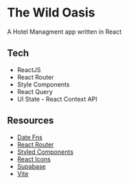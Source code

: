 # The Wild Oasis

A Hotel Managment app written in React

## Tech

- ReactJS
- React Router
- Style Components
- React Query
- UI State - React Context API

## Resources

- [Date Fns](https://date-fns.org/)
- [React Router](https://reactrouter.com/en/main)
- [Styled Components](https://styled-components.com/)
- [React Icons](http://react-icons.github.io/react-icons/)
- [Supabase](https://supabase.com/)
- [Vite](https://vitejs.dev/)
